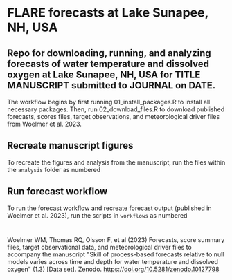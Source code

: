 # FLARE forecasts at Lake Sunapee, NH, USA
## Repo for downloading, running, and analyzing forecasts of water temperature and dissolved oxygen at Lake Sunapee, NH, USA for TITLE MANUSCRIPT submitted to JOURNAL on DATE.

The workflow begins by first running 01_install_packages.R to install all necessary packages. Then, run 02_download_files.R to download published forecasts, scores files, target observations, and meteorological driver files from Woelmer et al. 2023.

## Recreate manuscript figures
To recreate the figures and analysis from the manuscript, run the files within the `analysis` folder as numbered

## Run forecast workflow
To run the forecast workflow and recreate forecast output (published in Woelmer et al. 2023), run the scripts in `workflows` as numbered

# 
Woelmer WM, Thomas RQ, Olsson F, et al (2023) Forecasts, score summary files, target observational data, and meteorological driver files to accompany the manuscript "Skill of process-based forecasts relative to null models varies across time and depth for water temperature and dissolved oxygen" (1.3) [Data set]. Zenodo. https://doi.org/10.5281/zenodo.10127798

